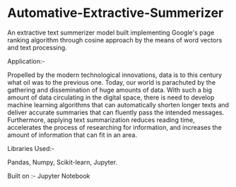 # Automative-Extractive-Summerizer
An extractive text summerizer model built implementing Google's page ranking algorithm through cosine approach by the means of word vectors and text processing.
 
Application:-

Propelled by the modern technological innovations, data is to this century what oil was to the previous one. Today, our world is parachuted by the gathering and dissemination of huge amounts of data.
With such a big amount of data circulating in the digital space, there is need to develop machine learning algorithms that can automatically shorten longer texts and deliver accurate summaries that can fluently pass the intended messages.
Furthermore, applying text summarization reduces reading time, accelerates the process of researching for information, and increases the amount of information that can fit in an area.

Libraries Used:-

Pandas, 
Numpy, 
Scikit-learn, 
Jupyter.

Built on :- Jupyter Notebook
